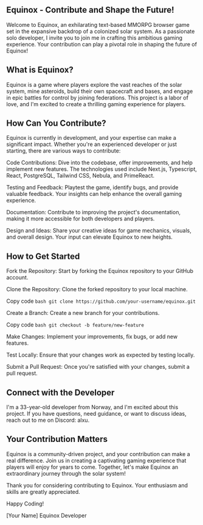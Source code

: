 ## Equinox - Contribute and Shape the Future!
Welcome to Equinox, an exhilarating text-based MMORPG browser game set in the expansive backdrop of a colonized solar system. As a passionate solo developer, I invite you to join me in crafting this ambitious gaming experience. Your contribution can play a pivotal role in shaping the future of Equinox!

## What is Equinox?
Equinox is a game where players explore the vast reaches of the solar system, mine asteroids, build their own spacecraft and bases, and engage in epic battles for control by joining federations. This project is a labor of love, and I'm excited to create a thrilling gaming experience for players.

## How Can You Contribute?
Equinox is currently in development, and your expertise can make a significant impact. Whether you're an experienced developer or just starting, there are various ways to contribute:

Code Contributions: Dive into the codebase, offer improvements, and help implement new features. The technologies used include Next.js, Typescript, React, PostgreSQL, Tailwind CSS, Nebula, and PrimeReact.

Testing and Feedback: Playtest the game, identify bugs, and provide valuable feedback. Your insights can help enhance the overall gaming experience.

Documentation: Contribute to improving the project's documentation, making it more accessible for both developers and players.

Design and Ideas: Share your creative ideas for game mechanics, visuals, and overall design. Your input can elevate Equinox to new heights.

## How to Get Started
Fork the Repository: Start by forking the Equinox repository to your GitHub account.

Clone the Repository: Clone the forked repository to your local machine.


Copy code 
```bash git clone https://github.com/your-username/equinox.git ```

Create a Branch: Create a new branch for your contributions.

Copy code
```bash git checkout -b feature/new-feature ```

Make Changes: Implement your improvements, fix bugs, or add new features.

Test Locally: Ensure that your changes work as expected by testing locally.

Submit a Pull Request: Once you're satisfied with your changes, submit a pull request.

## Connect with the Developer
I'm a 33-year-old developer from Norway, and I'm excited about this project. If you have questions, need guidance, or want to discuss ideas, reach out to me on Discord: alxu.

## Your Contribution Matters
Equinox is a community-driven project, and your contribution can make a real difference. Join us in creating a captivating gaming experience that players will enjoy for years to come. Together, let's make Equinox an extraordinary journey through the solar system!

Thank you for considering contributing to Equinox. Your enthusiasm and skills are greatly appreciated.

Happy Coding!

[Your Name]
Equinox Developer

